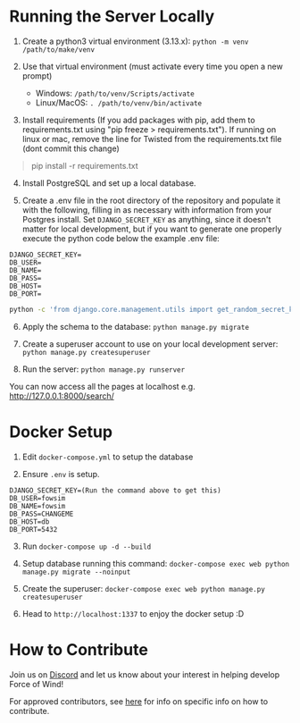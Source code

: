 # Running the Server Locally

1. Create a python3 virtual environment (3.13.x):
`python -m venv /path/to/make/venv`

2. Use that virtual environment (must activate every time you open a new prompt)
    - Windows: `/path/to/venv/Scripts/activate` 
    - Linux/MacOS: `. /path/to/venv/bin/activate`

3. Install requirements (If you add packages with pip, add them to requirements.txt using "pip freeze > requirements.txt"). If running on linux or mac, remove the line for Twisted from the requirements.txt file (dont commit this change)
> pip install -r requirements.txt

4. Install PostgreSQL and set up a local database.

5. Create a .env file in the root directory of the repository and populate it with the following, filling in as necessary with information from your Postgres install. Set `DJANGO_SECRET_KEY` as anything, since it doesn't matter for local development, but if you want to generate one properly execute the python code below the example .env file:
```
DJANGO_SECRET_KEY=
DB_USER=
DB_NAME=
DB_PASS=
DB_HOST=
DB_PORT=
```

```sh
python -c 'from django.core.management.utils import get_random_secret_key; print(get_random_secret_key())'
```

6. Apply the schema to the database:
`python manage.py migrate`

7. Create a superuser account to use on your local development server:
`python manage.py createsuperuser`

8. Run the server:
`python manage.py runserver`

You can now access all the pages at localhost e.g. http://127.0.0.1:8000/search/

# Docker Setup

1. Edit `docker-compose.yml` to setup the database

2. Ensure `.env` is setup.
```
DJANGO_SECRET_KEY=(Run the command above to get this)
DB_USER=fowsim
DB_NAME=fowsim
DB_PASS=CHANGEME
DB_HOST=db
DB_PORT=5432
```

3. Run `docker-compose up -d --build`

4. Setup database running this command:
`docker-compose exec web python manage.py migrate --noinput`

5. Create the superuser:
`docker-compose exec web python manage.py createsuperuser`

6. Head to `http://localhost:1337` to enjoy the docker setup :D

# How to Contribute
Join us on [Discord](https://discord.com/invite/8S5XW6pUEF) and let us know about your interest in helping develop Force of Wind!

For approved contributors, see [here](/CONTRIBUTORS.md) for info on specific info on how to contribute.
